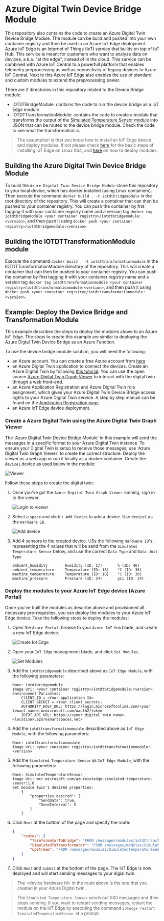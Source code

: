 # Azure Digital Twin Device Bridge Module
This repository also contains the code to create an Azure Digital Twin Device Bridge Module. The module can be build and pushed into your own container registry and then be used in an Azure IoT Edge deployment. Azure IoT Edge is an Internet of Things (IoT) service that builds on top of IoT Hub. This service is meant for customers who want to analyze data on devices, a.k.a. "at the edge", instead of in the cloud. This service can be combined with Azure IoT Central to a powerfull platform that enables telemetry preprocessing as well as connectivity of legacy devices to Azure IoT Central. Next to this Azure IoT Edge also enables the use of standard and custom modules to extend the preprocessing power.

There are 2 directories in this repository related to the Device Bridge module:
- IOTDTBridgeModule: contains the code to run the device bridge as a IoT Edge module
- IOTDTTransformationModule: contains the code to create a module that transforms the output of the [Simulated Temperature Sensor module](https://azuremarketplace.microsoft.com/en-us/marketplace/apps/microsoft.edge-simulated-temperature-sensor-ga?tab=Overview) into JSON that can be routed to the device bridge module. Check the code to see what the transformation is.

> The assumption is that you know how to install an IoT Edge device and deploy modules. If not please check [here](https://docs.microsoft.com/en-us/azure/iot-edge/how-to-install-iot-edge-linux) for the basic steps of installing IoT Edge on Linux X64, and [here](https://docs.microsoft.com/en-us/azure/iot-edge/how-to-deploy-modules-portal) on how to deploy modules.

## Building the Azure Digital Twin Device Bridge Module
To build the `Azure Digital Twin Device Bridge Module` clone this repository to your local device, which has docker installed (using Linux containers). Then execute the command `docker build . -t iotdtbridgemodule` in the root directory of the repository. This will create a container that can then be pushed to your container registry. You can push the container by frst tagging it with your container registry name and a version tag `docker tag iotdtbridgemodule <your container registry>/iotdtbridgemodule:<version>`, and then push it using `docker push <your container registry>/iotdtbridgemodule:<version>`. 

## Building the IOTDTTransformationModule module
Execute the command `docker build . -t iotdttransformationmodule` in the IOTDTTransformationModule directory of the repository. This will create a container that can then be pushed to your container registry. You can push the container by first tagging it with your container registry name and a version tag `docker tag iotdttransformationmodule <your container registry>/iotdttransformationmodule:<version>`, and then push it using `docker push <your container registry>/iotdttransformationmodule:<version>`. 

## Example: Deploy the Device Bridge and Transformation Module
This example describes the steps to deploy the modules above to an Azure IoT Edge. The steps to create this example are similar to deploying the Azure Digtal Twin Device Bridge as an Azure Function.

To use the device bridge module solution, you will need the following:
- an Azure account. You can create a free Azure account from [here](https://aka.ms/aft-iot)
- an Azure Digital Twin application to connect the devices. Create an Azure Digital Twin by following [this tutorial](https://docs.microsoft.com/en-us/azure/digital-twins/tutorial-facilities-setup). You can use the open source [Azure Digital Twin Graph Viewer](https://github.com/Azure/azure-digital-twins-graph-viewer) to interact with the digital twin through a web front-end.
- an Azure Application Registration and Azure Digital Twin role assignment, which gives your Azure Digital Twin Device Bridge access rights to your Azure Digital Twin service. A step by step manual can be found on the [Application Registration page](APPLICATIONREGISTRATION.md).
- an Azure IoT Edge device deployment.

### Create a Azure Digital Twin using the Azure Digital Twin Graph Viewer
The 'Azure Digital Twin Device Bridge Module' in this example will send the messages in a specific format to your Azure Digital Twin instance. To ensure your Digital Twin is setup to receive those messages, use 'Azure Digital Twin Graph Viewer' to create the correct structure. Deploy the viewer as a web app or run it locally as a docker container. Create the `device1` device as used below in the module:

![Viewer](assets/digitaltwin.PNG "Viewer")

Follow these steps to create the digital twin:

1. Once you've got the `Azure Digital Twin Graph Viewer` running, sign in to the viewer.

    ![Login to viewer](assets/Appreg_8.png "Login to viewer")

2. Select a `space` and click `+ Add Device` to add a device. Use `device1` as the `Hardware ID`.

    ![Add device](assets/add_device.PNG "Add device")

3. Add 4 sensors to the created device. USs the following `Hardware ID`'s, representing the 4 values that will be send from the `Simulated Temperature Sensor` below, and use the correct `Data Type` and `Data Unit Type`.
    ```
    ambient_humidity        Humidity (ID: 17)       % (ID: 40)
    ambient_temperature     Temperature (ID: 18)    °C (ID: 38)
    machine_temperature     Temperature (ID: 18)    °C (ID: 38)
    machine_pressure        Pressure (ID: 24)       psi (ID: 34)
    ```

### Deploy the modules to your Azure IoT Edge device (Azure Portal)
Once you've built the modules as describe above and provisioned all necessary pre-requisites, you can deploy the modules to your Azure IoT Edge device. Take the following steps to deploy the modules:
1. Open the `Azure Portal`, browse to your `Azure IoT Hub` blade, and create a new IoT Edge device.

    ![Create Iot Edge](assets/newiotedgedevice.PNG "Create Iot Edge")

2. Open your `IoT Edge` management blade, and click `Set Modules`.

    ![Set Modules](assets/iotedgeblade.PNG "Set Modules")

3. Add the `iotdtbridgemodule` described above as `IoT Edge Module`, with the following parameters:
    ```
    Name: iotdtbridgemodule
    Image Uri: <your container registry>/iotdtbridgemodule:<version>
    Environment Variables:
        ClIENT_ID = <Your application Id>
        CLIENT_SECRET = <Your client secret>;
        AUTHORITY_HOST_URL: https://login.microsoftonline.com/<your tenant name>.onmicrosoft.com/oauth2/token
        IOTDT_API_URL: https://<your digital twin name>.<location>.azuresmartspaces.net/
    ```

4. Add the `iotdttransformationmodule` described above as `IoT Edge Module`, with the following parameters:
    ```
    Name: iotdttransformationmodule
    Image Uri: <your container registry>/iotdttransformationmodule:<version>
    ```

5. Add the `Simulated Temperature Sensor` as `IoT Edge Module`, with the following parameters:
    ```
    Name: SimulatedTemperatureSensor
    Image Uri: mcr.microsoft.com/azureiotedge-simulated-temperature-sensor:1.0
    Set module twin's desired properties:
        {
            "properties.desired": {
                "SendData": true,
                "SendInterval": 5
            }
        }
    ```

6. Click `Next` at the bottom of the page and specify the route:
    ```json
    {
        "routes": {
            "TarnformatorToBridge": "FROM /messages/modules/iotdttransformationmodule/outputs/* INTO BrokeredEndpoint(\"/modules/iotdtbridgemodule/inputs/iotc\")",
            "SimulatedToTransformator": "FROM /messages/modules/SimulatedTemperatureSensor/outputs/* INTO BrokeredEndpoint(\"/modules/iotdttransformationmodule/inputs/<device hardware Id>\")",
            "upstream": "FROM /messages/modules/SimulatedTemperatureSensor/outputs/* INTO $upstream"
        }
    }
    ```

7. Click `Next` and `Submit` at the bottom of the page. The IoT Edge is now deployed and will start sending messages to your digial twin.

> The &lt;device hardware Id&gt; in the route above is the one that you created in your Azure Digital twin.

> The `Simulated Temperature Sensor` sends out 500 messages and then stops sending. If you want to restart sending messages, restart the module on the IoT Edge by executing the command `iotedge restart SimulatedTemperatureSensor` at a prompt.

